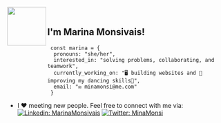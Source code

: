 <img  align='left' src="https://media.giphy.com/media/kDkUNHvbB6vjqeWSyp/giphy.gif" width="90"><br />

<h2>I'm Marina Monsivais!</h2>

     const marina = {
      pronouns: "she/her",
      interested_in: "solving problems, collaborating, and teamwork",
      currently_working_on: "🖥️ building websites and 💃improving my dancing skills🕺",
      email: "✉️ minamonsi@me.com"
     }

- I :heart: meeting new people. Feel free to connect with me via:  
  [![Linkedin: MarinaMonsivais](https://img.shields.io/badge/-MarinaMonsivais-blue?style=flat-square&logo=Linkedin&logoColor=white&link=https://www.linkedin.com/in/thaianebraga/)](https://www.linkedin.com/in/marinamonsivais-webdev/)
  [![Twitter: MinaMonsi ](https://img.shields.io/twitter/follow/MinaMonsi?style=social)](https://twitter.com/minamonsi)

<!--
**MinaMonsi/MinaMonsi** is a ✨ _special_ ✨ repository because its `README.md` (this file) appears on your GitHub profile.
